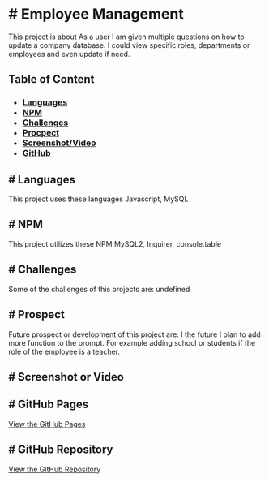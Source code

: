 <h1># Employee Management</h1>
      <p>This project is about As a user I am given multiple questions on how to update a company database. I could view specific roles, departments or employees and even update if need.</p>
      <h2>Table of Content</h2>
      <h3><ul>
      <li><a href="#languages">Languages</a></li>
      <li><a href="#npm">NPM</a></li>
      <li><a href="#challenges">Challenges</a></li>
      <li><a href="#prospect">Procpect</a></li>
      <li><a href="#screenshot">Screenshot/Video</a></li>
      <li><a href="#git">GitHub</a></li>
      </ul></h3>
      <h2 id="languages"># Languages</h2>
      <p> This project uses these languages Javascript, MySQL</p>
      <h2 id="npm"># NPM</h2>
      <p> This project utilizes these NPM MySQL2, Inquirer, console.table
      <h2 id="challenges"># Challenges</h2>
      <p> Some of the challenges of this projects are: undefined</p>
      <h2 id="prospect"># Prospect</h2>
      <p> Future prospect or development of this project are: I the future I plan to add more function to the prompt. For example adding school or students if the role of the employee is a teacher.</p>
      <h2 id="screeenshot"># Screenshot or Video</h2>
      <h2 id="git"># GitHub Pages</h2>
      <a href=https://qnguyen-hub.github.io/Employee-Management/>View the GitHub Pages</a>
      <h2># GitHub Repository</h2>
      <a href=https://github.com/QNguyen-hub/Employee-Management>View the GitHub Repository</a>